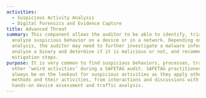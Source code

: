 ```yaml
---
activities:
  - Suspicious Activity Analysis
  - Digital Forensics and Evidence Capture
title: Advanced Threat
summary: This component allows the auditor to be able to identify, triage, and
  analyze suspicious behavior on a device or in a network. Depending on the
  analysis, the auditor may need to further investigate a malware infection,
  analyze a binary and determine if it is malicious or not, and recommend urgent
  mitigation steps.
purpose: It is very common to find suspicious behaviors, processes, traffic and
  other ‘weird activities’ during a SAFETAG audit. SAFETAG practitioners should
  always be on the lookout for suspicious activities as they apply other SAFETAG
  methods and their activities, from interactions and discussions with staff to
  hands-on device assessment and traffic analysis.
---
```

